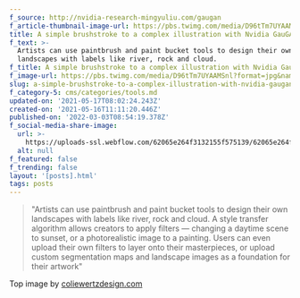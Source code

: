 ```yaml
---
f_source: http://nvidia-research-mingyuliu.com/gaugan
f_article-thumbnail-image-url: https://pbs.twimg.com/media/D96tTm7UYAAMSnl?format=jpg&name=large
title: A simple brushstroke to a complex illustration with Nvidia GauGAN
f_text: >-
  Artists can use paintbrush and paint bucket tools to design their own
  landscapes with labels like river, rock and cloud.
f_title: A simple brushstroke to a complex illustration with Nvidia GauGAN
f_image-url: https://pbs.twimg.com/media/D96tTm7UYAAMSnl?format=jpg&name=large
slug: a-simple-brushstroke-to-a-complex-illustration-with-nvidia-gaugan
f_category-5: cms/categories/tools.md
updated-on: '2021-05-17T08:02:24.243Z'
created-on: '2021-05-16T11:11:20.446Z'
published-on: '2022-03-03T08:54:19.378Z'
f_social-media-share-image:
  url: >-
    https://uploads-ssl.webflow.com/62065e264f3132155f575139/62065e264f3132e439575244_webc.png
  alt: null
f_featured: false
f_trending: false
layout: '[posts].html'
tags: posts
---
```


> "Artists can use paintbrush and paint bucket tools to design their own landscapes with labels like river, rock and cloud. A style transfer algorithm allows creators to apply filters — changing a daytime scene to sunset, or a photorealistic image to a painting. Users can even upload their own filters to layer onto their masterpieces, or upload custom segmentation maps and landscape images as a foundation for their artwork"

Top image by [coliewertzdesign.com](https://www.coliewertzdesign.com/)

‍

‍
